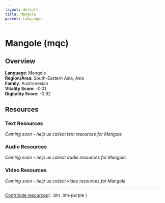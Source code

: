 ```yaml
---
layout: default
title: Mangole
parent: Languages
---
```


# Mangole (mqc)

## Overview

**Language**: Mangole  
**Region/Area**: South-Eastern Asia, Asia  
**Family**: Austronesian  
**Vitality Score**: -0.01  
**Digitality Score**: -0.92  

## Resources

### Text Resources
*Coming soon - help us collect text resources for Mangole*

### Audio Resources
*Coming soon - help us collect audio resources for Mangole*

### Video Resources
*Coming soon - help us collect video resources for Mangole*

---

[Contribute resources](https://fairtrain.github.io/){: .btn .btn-purple }
